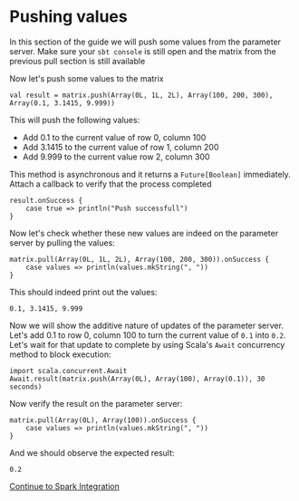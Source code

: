 # Pushing values

In this section of the guide we will push some values from the parameter server. Make sure your `sbt console` is still open and the matrix from the previous pull section is still available

Now let's push some values to the matrix

    val result = matrix.push(Array(0L, 1L, 2L), Array(100, 200, 300), Array(0.1, 3.1415, 9.999))

This will push the following values:

 * Add 0.1 to the current value of row 0, column 100
 * Add 3.1415 to the current value of row 1, column 200
 * Add 9.999 to the current value row 2, column 300

This method is asynchronous and it returns a `Future[Boolean]` immediately. Attach a callback to verify that the process completed

    result.onSuccess {
        case true => println("Push successfull")
    }

Now let's check whether these new values are indeed on the parameter server by pulling the values:

    matrix.pull(Array(0L, 1L, 2L), Array(100, 200, 300)).onSuccess {
        case values => println(values.mkString(", "))
    }

This should indeed print out the values:

    0.1, 3.1415, 9.999

Now we will show the additive nature of updates of the parameter server. Let's add 0.1 to row 0, column 100 to turn the current value of `0.1` into `0.2`. Let's wait for that update to complete by using Scala's `Await` concurrency method to block execution:

    import scala.concurrent.Await
    Await.result(matrix.push(Array(0L), Array(100), Array(0.1)), 30 seconds)

Now verify the result on the parameter server:

    matrix.pull(Array(0L), Array(100)).onSuccess {
        case values => println(values.mkString(", "))
    }

And we should observe the expected result:

    0.2

[Continue to Spark Integration](spark.md)